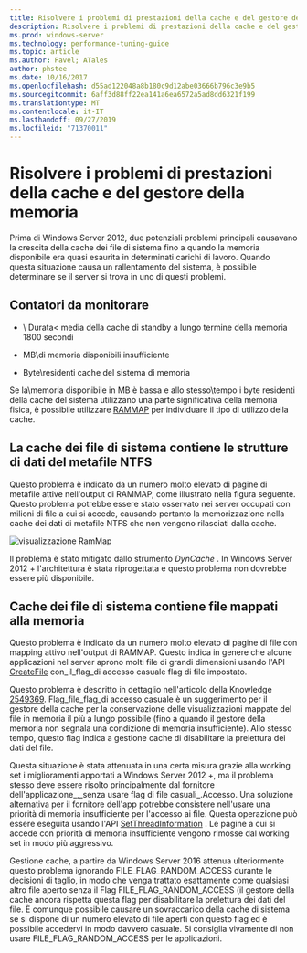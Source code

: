 ```yaml
---
title: Risolvere i problemi di prestazioni della cache e del gestore della memoria
description: Risolvere i problemi di prestazioni della cache e del gestore della memoria in Windows Server 16
ms.prod: windows-server
ms.technology: performance-tuning-guide
ms.topic: article
ms.author: Pavel; ATales
author: phstee
ms.date: 10/16/2017
ms.openlocfilehash: d55ad122048a8b180c9d12abe03666b796c3e9b5
ms.sourcegitcommit: 6aff3d88ff22ea141a6ea6572a5ad8dd6321f199
ms.translationtype: MT
ms.contentlocale: it-IT
ms.lasthandoff: 09/27/2019
ms.locfileid: "71370011"
---
```

# <a name="troubleshoot-cache-and-memory-manager-performance-issues"></a>Risolvere i problemi di prestazioni della cache e del gestore della memoria

Prima di Windows Server 2012, due potenziali problemi principali causavano la crescita della cache dei file di sistema fino a quando la memoria disponibile era quasi esaurita in determinati carichi di lavoro. Quando questa situazione causa un rallentamento del sistema, è possibile determinare se il server si trova in uno di questi problemi.


## <a name="counters-to-monitor"></a>Contatori da monitorare

-   \\ Durata&lt; media della cache di standby a lungo termine della memoria 1800 secondi

-   MB\\di memoria disponibili insufficiente

-   Byte\\residenti cache del sistema di memoria

Se la\\memoria disponibile in MB è bassa e allo stesso\\tempo i byte residenti della cache del sistema utilizzano una parte significativa della memoria fisica, è possibile utilizzare [RAMMAP](https://technet.microsoft.com/sysinternals/ff700229.aspx) per individuare il tipo di utilizzo della cache.

## <a name="system-file-cache-contains-ntfs-metafile-data-structures"></a>La cache dei file di sistema contiene le strutture di dati del metafile NTFS


Questo problema è indicato da un numero molto elevato di pagine di metafile attive nell'output di RAMMAP, come illustrato nella figura seguente. Questo problema potrebbe essere stato osservato nei server occupati con milioni di file a cui si accede, causando pertanto la memorizzazione nella cache dei dati di metafile NTFS che non vengono rilasciati dalla cache.

![visualizzazione RamMap](../../media/perftune-guide-rammap.png)

Il problema è stato mitigato dallo strumento *DynCache* . In Windows Server 2012 + l'architettura è stata riprogettata e questo problema non dovrebbe essere più disponibile.

## <a name="system-file-cache-contains-memory-mapped-files"></a>Cache dei file di sistema contiene file mappati alla memoria


Questo problema è indicato da un numero molto elevato di pagine di file con mapping attivo nell'output di RAMMAP. Questo indica in genere che alcune applicazioni nel server aprono molti file di grandi dimensioni usando l'API [CreateFile](https://msdn.microsoft.com/library/windows/desktop/aa363858.aspx) con\_il\_flag\_di accesso casuale flag di file impostato.

Questo problema è descritto in dettaglio nell'articolo della Knowledge [2549369](https://support.microsoft.com/default.aspx?scid=kb;en-US;2549369). Flag\_file\_flag\_di accesso casuale è un suggerimento per il gestore della cache per la conservazione delle visualizzazioni mappate del file in memoria il più a lungo possibile (fino a quando il gestore della memoria non segnala una condizione di memoria insufficiente). Allo stesso tempo, questo flag indica a gestione cache di disabilitare la prelettura dei dati del file.

Questa situazione è stata attenuata in una certa misura grazie alla working set i miglioramenti apportati a Windows Server 2012 +, ma il problema stesso deve essere risolto principalmente dal fornitore dell'applicazione\_,\_senza usare flag di file casuali\_.Accesso. Una soluzione alternativa per il fornitore dell'app potrebbe consistere nell'usare una priorità di memoria insufficiente per l'accesso ai file. Questa operazione può essere eseguita usando l'API [SetThreadInformation](https://msdn.microsoft.com/library/windows/desktop/hh448390.aspx) . Le pagine a cui si accede con priorità di memoria insufficiente vengono rimosse dal working set in modo più aggressivo.

Gestione cache, a partire da Windows Server 2016 attenua ulteriormente questo problema ignorando FILE_FLAG_RANDOM_ACCESS durante le decisioni di taglio, in modo che venga trattato esattamente come qualsiasi altro file aperto senza il Flag FILE_FLAG_RANDOM_ACCESS (il gestore della cache ancora rispetta questa flag per disabilitare la prelettura dei dati del file. È comunque possibile causare un sovraccarico della cache di sistema se si dispone di un numero elevato di file aperti con questo flag ed è possibile accedervi in modo davvero casuale. Si consiglia vivamente di non usare FILE_FLAG_RANDOM_ACCESS per le applicazioni.
